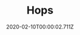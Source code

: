 ---
templateKey: blog-post
title: Hops
type: vegetable
description: A bitter, tangy flower used to flavor beer
featuredpost: false
date: 2020-02-10T00:00:02.711Z
featuredimage: /img/Hops.png
sellPrice: 25
tags:
  - Summer
  - edible
  - vegetable
  - Pale Ale
---